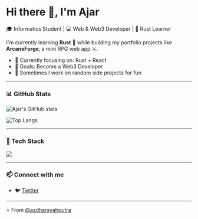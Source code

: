# Hi there 👋, I'm Ajar

🎓 Informatics Student | 💻 Web & Web3 Developer | 🦀 Rust Learner

I'm currently learning **Rust** 🧠 while building my portfolio projects like **ArcaneForge**, a mini RPG web app ⚔️.

- 🌱 Currently focusing on: Rust + React
- 🚀 Goals: Become a Web3 Developer
- 📝 Sometimes I work on random side projects for fun

---

### 📊 GitHub Stats

![Ajar's GitHub stats](https://github-readme-stats.vercel.app/api?username=azdharsyahputra&show_icons=true&theme=tokyonight&count_private=true)

![Top Langs](https://github-readme-stats.vercel.app/api/top-langs/?username=azdharsyahputra&layout=compact&theme=tokyonight)

---

### 🧰 Tech Stack

<p align="left">
  <img src="https://skillicons.dev/icons?i=html,css,javascript,react,express,tailwind,php,laravel,rust,git,github,go,linux" />
</p>

---

### 📫 Connect with me

- 🐦 [Twitter](https://twitter.com/muhammadazdhar3)

---

⭐️ From [@azdharsyahputra](https://github.com/azdharsyahputra)

